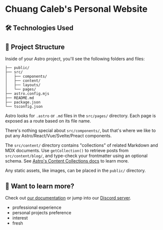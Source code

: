 # Chuang Caleb's Personal Website

## 🛠️ Technologies Used

## 🚀 Project Structure

Inside of your Astro project, you'll see the following folders and files:

```filetree
├── public/
├── src/
│   ├── components/
│   ├── content/
│   ├── layouts/
│   └── pages/
├── astro.config.mjs
├── README.md
├── package.json
└── tsconfig.json
```

Astro looks for `.astro` or `.md` files in the `src/pages/` directory. Each page is exposed as a route based on its file name.

There's nothing special about `src/components/`, but that's where we like to put any Astro/React/Vue/Svelte/Preact components.

The `src/content/` directory contains "collections" of related Markdown and MDX documents. Use `getCollection()` to retrieve posts from `src/content/blog/`, and type-check your frontmatter using an optional schema. See [Astro's Content Collections docs](https://docs.astro.build/en/guides/content-collections/) to learn more.

Any static assets, like images, can be placed in the `public/` directory.

## 👀 Want to learn more?

Check out [our documentation](https://docs.astro.build) or jump into our [Discord server](https://astro.build/chat).

- professional experience
- personal projects preference
- interest
- fresh
